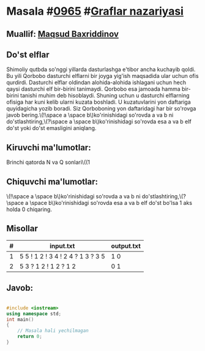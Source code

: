 
<h1>Masala #<a href="https://robocontest.uz/tasks/0965">0965</a> #<a href="https://robocontest.uz/tasks?category=15">Graflar nazariyasi</a></h1>
<h2> Muallif: <a href="https://robocontest.uz/profile/mbi">Maqsud Baxriddinov</a></h2>
<h2>Do'st elflar</h2>
<p>Shimoliy qutbda so'nggi yillarda dasturlashga e'tibor ancha kuchayib qoldi. Bu yili Qorbobo dasturchi elflarni bir joyga yig'ish maqsadida ular uchun ofis qurdirdi.
Dasturchi elflar oldindan alohida-alohida ishlagani uchun hech qaysi dasturchi elf bir-birini tanimaydi. Qorbobo esa jamoada hamma bir-birini tanishi muhim deb hisoblaydi. Shuning uchun u dasturchi elflarning ofisiga har kuni kelib ularni kuzata boshladi. U kuzatuvlarini yon daftariga quyidagicha yozib boradi.
Siz Qorboboning yon daftaridagi har bir so'rovga javob bering.\(!\space a \space b\)ko'rinishidagi so'rovda a va b ni do'stlashtiring,\(?\space a \space b\)ko'rinishidagi so'rovda esa a va b elf do'st yoki do'st emasligini aniqlang.</p>
<h2>Kiruvchi ma'lumotlar:</h2>
<p>Brinchi qatorda N va Q sonlari\((1<N\leq 2*10^5; 1\leq Q \leq 2*10^5)\), mos ravishda dasturchi elflar soni va Qorboboning yon daftaridagi so'rovlar soni. Keyingi Q ta qatorda so'rovlar:\(!\space a \space b\)yoki\(?\space a \space b\)ko'rinishida\((a \not= b)\), kamida bitta\(?\space a \space b\)ko'rinishida so'rov borligi kafolatlanadi.</p>
<h2>Chiquvchi ma'lumotlar:</h2>
<p>\(!\space a \space b\)ko'rinishidagi so'rovda a va b ni do'stlashtiring,\(?\space a \space b\)ko'rinishidagi so'rovda esa a va b elf do'st bo'lsa 1 aks holda 0 chiqaring.</p>
<h2>Misollar</h2>
<table>
    <thead>
        <tr>
            <th>#</th>
            <th>input.txt</th>
            <th>output.txt</th>
        </tr>
    </thead>
    <tbody>
            <tr>
                <td>1</td>
                <td>5 5
! 1 2
! 3 4
! 2 4
? 1 3
? 3 5</td>
                <td>1 0</td>
            </tr>
            <tr>
                <td>2</td>
                <td>5 3
? 1 2
! 1 2
? 1 2</td>
                <td>0 1</td>
            </tr>
    </tbody>
    </table>
    
<h2>Javob:</h2>

######
```cpp
#include <iostream>
using namespace std;
int main()
{
    // Masala hali yechilmagan
    return 0;
}
```

